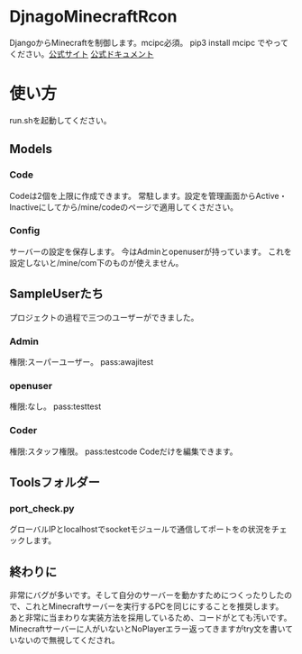 # DjnagoMinecraftRcon
 DjangoからMinecraftを制御します。mcipc必須。
pip3 install mcipc
 でやってください。[公式サイト](https://pypi.org/project/mcipc/) [公式ドキュメント](https://mcipc.readthedocs.io/en/latest/)
# 使い方
 run.shを起動してください。
## Models
### Code
 Codeは2個を上限に作成できます。
 常駐します。設定を管理画面からActive・Inactiveにしてから/mine/codeのページで適用してくさださい。
### Config
 サーバーの設定を保存します。
 今はAdminとopenuserが持っています。
 これを設定しないと/mine/com下のものが使えません。
## SampleUserたち
 プロジェクトの過程で三つのユーザーができました。
 ### Admin
  権限:スーパーユーザー。
  pass:awajitest
 ### openuser
  権限:なし。
  pass:testtest
 ### Coder
  権限:スタッフ権限。
  pass:testcode
  Codeだけを編集できます。
 ## Toolsフォルダー
 ### port_check.py
 グローバルIPとlocalhostでsocketモジュールで通信してポートをの状況をチェックします。
## 終わりに
 非常にバグが多いです。そして自分のサーバーを動かすためにつくったりしたので、これとMinecraftサーバーを実行するPCを同じにすることを推奨します。
 あと非常に当まわりな実装方法を採用しているため、コードがとても汚いです。
 Minecraftサーバーに人がいないとNoPlayerエラー返ってきますがtry文を書いていないので無視してくだされ。
